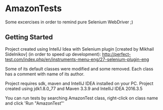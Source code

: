 # AmazonTests

Some excercises in order to remind pure Selenium WebDriver ;)

## Getting Started

Project created using IntellJ Idea with Selenium plugin [created by Mikhail Sidelnikov] (in order to speed up development):
http://perfect-test.com/index.php/en/instruments-menu-eng/27-selenium-plugin-eng

Some of its default classes were modified and some removed.
Each class has a comment with name of its author.

Project requires sdk, maven and IntelliJ IDEA installed on your PC. 
Project created using jdk1.8.0_77 and Maven 3.3.9 and IntelliJ IDEA 2016.3.5  

You can run tests by searching AmazonTest class, right-click on class name and click 'Run "AmazonTest"'
